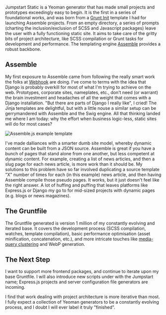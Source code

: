 Jumpstart Static is a Yeoman generator that has made small projects and prototypes exceedingly easy to begin. It is the first in a series of foundational works, and was born from a [Grunt Init](http://gruntjs.com/project-scaffolding) template I had for launching Assemble projects. From an empty directory, a series of prompts (charting the inclusion/exclusion of SCSS and Javascript packages) leave the user with a fully functioning static site. It aims to take care of the gritty bits of project architecture, like SCSS compilation or Grunt tasks for development and performance. The templating engine [Assemble](http://assemble.io/) provides a robust backbone.

## Assemble
My first exposure to Assemble came from following the really smart work the folks at [Webhook](http://www.webhook.com/) are doing. I've come to terms with the idea that Django is probably overkill for most of what I'm trying to achieve on the web. Prototypes, corporate sites, nameplates, etc., don't need (or warrant) the brain investment and headaches of all the weight that comes with a Django installation. "But there are parts of Django I really like", I cried! The Jinja templates are delightful, but with a little nouse a similar setup can be gerrymandered with Assemble and the Swig engine. All that thinking landed me where I am today: why the effort when business logic-less, static sites will do for most cases?


<img src="/static/images/uploads/jumpstart-static/assemble-example.jpg" alt="Assemble.js example template">


I've made dalliances with a smarter dumb site model, whereby dynamic content can be built from a JSON source. Assemble is great if you have a bunch of pages that stand alone from one another, but less competent at dynamic content. For example, creating a list of news articles, and then a slug page for each news article, is more work than it should be. My solutions to this problem have so far involved duplicating a source template "X" number of times for each (in this example) news article, and then having Assemble compile those pseudo pages. It works, but it just doesn't feel like the right answer. A lot of huffing and puffing that leaves platforms like Express.js or Django my go to for mid-sized projects with dynamic pages (e.g. blogs or news magazines).

## The Gruntfile
The Gruntfile generated is version 1 million of my constantly evolving and iterated base. It covers the development process (SCSS compilation, watches, template compilation), basic performance optimisation (asset minification, concatenation, etc.), and more intricate touches like [media-query clustering](https://www.npmjs.com/package/grunt-combine-media-queries) and WebP generation.

## The Next Step
I want to support more frontend packages, and continue to iterate upon my base Gruntfile. I will also introduce new scripts under with the Jumpstart name; Express.js projects and server configuration file generators are incoming.

I find that work dealing with project architecture is more iterative than most. I fully expect a collection of Yeoman generators to be a constantly evolving process, and I doubt I will ever label it truly "finished".